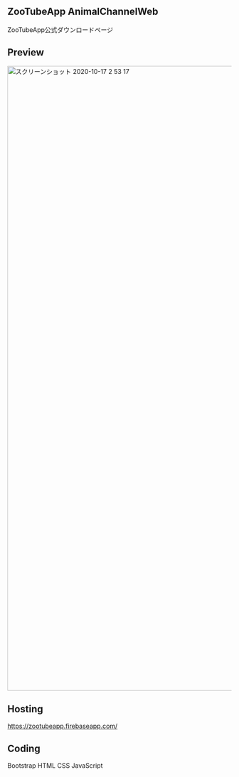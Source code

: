 ## ZooTubeApp AnimalChannelWeb
ZooTubeApp公式ダウンロードページ
## Preview
<img width="1406" alt="スクリーンショット 2020-10-17 2 53 17" src="https://user-images.githubusercontent.com/51296886/96292046-f24d8b00-1023-11eb-9882-903d193aefc2.png">

## Hosting
https://zootubeapp.firebaseapp.com/

## Coding
Bootstrap HTML CSS JavaScript



